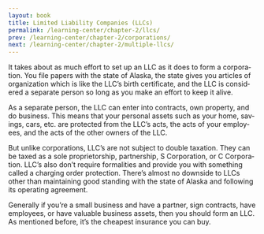 ```yaml
---
layout: book
title: Limited Liability Companies (LLCs)
permalink: /learning-center/chapter-2/llcs/
prev: /learning-center/chapter-2/corporations/
next: /learning-center/chapter-2/multiple-llcs/
---
```


It takes about as much effort to set up an LLC as it does to form a cor­po­ra­tion. You file papers with the state of Alaska, the state gives you arti­cles of orga­ni­za­tion which is like the LLC’s birth cer­tifi­cate, and the LLC is con­sid­ered a sep­a­rate per­son so long as you make an effort to keep it alive.

As a sep­a­rate per­son, the LLC can enter into con­tracts, own prop­erty, and do busi­ness. This means that your per­sonal assets such as your home, sav­ings, cars, etc. are pro­tected from the LLC’s acts, the acts of your employ­ees, and the acts of the other own­ers of the LLC.

But unlike cor­po­ra­tions, LLC’s are not sub­ject to dou­ble tax­a­tion. They can be taxed as a sole pro­pri­etor­ship, part­ner­ship, S Cor­po­ra­tion, or C Cor­po­ra­tion. LLC’s also don’t require for­mal­i­ties and pro­vide you with some­thing called a charg­ing order pro­tec­tion. There’s almost no down­side to LLCs other than main­tain­ing good stand­ing with the state of Alaska and fol­low­ing its oper­at­ing agreement.

Gen­er­ally if you’re a small busi­ness and have a part­ner, sign con­tracts, have employ­ees, or have valu­able busi­ness assets, then you should form an LLC. As men­tioned before, it’s the cheap­est insur­ance you can buy.